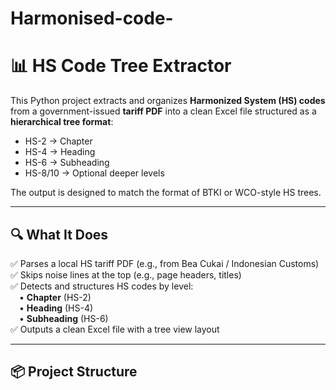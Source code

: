 # Harmonised-code-
# 📊 HS Code Tree Extractor

This Python project extracts and organizes **Harmonized System (HS) codes** from a government-issued **tariff PDF** into a clean Excel file structured as a **hierarchical tree format**:

- HS-2 → Chapter  
- HS-4 → Heading  
- HS-6 → Subheading  
- HS-8/10 → Optional deeper levels  

The output is designed to match the format of BTKI or WCO-style HS trees.

---

## 🔍 What It Does

✅ Parses a local HS tariff PDF (e.g., from Bea Cukai / Indonesian Customs)  
✅ Skips noise lines at the top (e.g., page headers, titles)  
✅ Detects and structures HS codes by level:  
 • **Chapter** (HS-2)  
 • **Heading** (HS-4)  
 • **Subheading** (HS-6)  
✅ Outputs a clean Excel file with a tree view layout

---

## 📦 Project Structure

